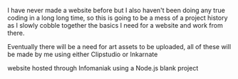 I have never made a website before but I also haven't been doing any true coding in a long long time, so this is going to be a mess of a project history as I slowly cobble together the basics I need for a website and work from there.

Eventually there will be a need for art assets to be uploaded, all of these will be made by me using either Clipstudio or Inkarnate

website hosted through Infomaniak using a Node.js blank project
